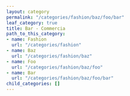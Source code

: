 ```yaml
---
layout: category
permalink: "/categories/fashion/baz/foo/bar"
leaf_category: true
title: Bar - Commercia
path_to_this_category:
- name: Fashion
  url: "/categories/fashion"
- name: Baz
  url: "/categories/fashion/baz"
- name: Foo
  url: "/categories/fashion/baz/foo"
- name: Bar
  url: "/categories/fashion/baz/foo/bar"
child_categories: []
---
```

